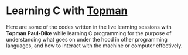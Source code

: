 # Learning C with [Topman](https://www.github.com/tpauldike)
Here are some of the codes written in the live learning sessions with **Topman Paul-Dike** while learning C programming for the purpose of understanding what goes on under the hood in other programming languages, and how to interact with the machine or computer effectively.

